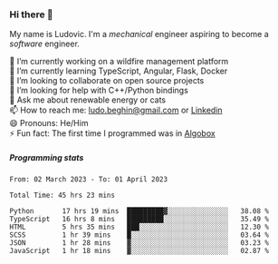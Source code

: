 ### Hi there 👋

My name is Ludovic. I'm a *mechanical* engineer aspiring to become a *software* engineer.

 🔭 I’m currently working on a wildfire management platform<br/>
 🌱 I’m currently learning TypeScript, Angular, Flask, Docker<br/>
 👯 I’m looking to collaborate on open source projects<br/>
 🤔 I’m looking for help with C++/Python bindings<br/>
 💬 Ask me about renewable energy or cats<br/>
 📫 How to reach me: ludo.beghin@gmail.com or [Linkedin](https://www.linkedin.com/in/ludovic-beghin/)<br/>
 😄 Pronouns: He/Him<br/>
 ⚡ Fun fact: The first time I programmed was in [Algobox](https://fr.wikipedia.org/wiki/Algobox)<br/>

##### Programming stats
<!--START_SECTION:waka-->

```text
From: 02 March 2023 - To: 01 April 2023

Total Time: 45 hrs 23 mins

Python       17 hrs 19 mins  █████████▓░░░░░░░░░░░░░░░   38.08 %
TypeScript   16 hrs 8 mins   █████████░░░░░░░░░░░░░░░░   35.49 %
HTML         5 hrs 35 mins   ███░░░░░░░░░░░░░░░░░░░░░░   12.30 %
SCSS         1 hr 39 mins    █░░░░░░░░░░░░░░░░░░░░░░░░   03.64 %
JSON         1 hr 28 mins    ▓░░░░░░░░░░░░░░░░░░░░░░░░   03.23 %
JavaScript   1 hr 18 mins    ▓░░░░░░░░░░░░░░░░░░░░░░░░   02.87 %
```

<!--END_SECTION:waka-->
